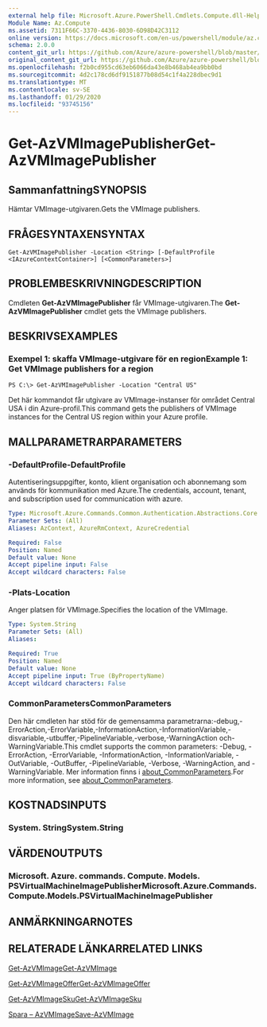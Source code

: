 ```yaml
---
external help file: Microsoft.Azure.PowerShell.Cmdlets.Compute.dll-Help.xml
Module Name: Az.Compute
ms.assetid: 7311F66C-3370-4436-8030-6D98D42C3112
online version: https://docs.microsoft.com/en-us/powershell/module/az.compute/get-azvmimagepublisher
schema: 2.0.0
content_git_url: https://github.com/Azure/azure-powershell/blob/master/src/Compute/Compute/help/Get-AzVMImagePublisher.md
original_content_git_url: https://github.com/Azure/azure-powershell/blob/master/src/Compute/Compute/help/Get-AzVMImagePublisher.md
ms.openlocfilehash: f2b0cd955cd63eb6066da43e8b468ab4ea9bb0bd
ms.sourcegitcommit: 4d2c178cd6df9151877b08d54c1f4a228dbec9d1
ms.translationtype: MT
ms.contentlocale: sv-SE
ms.lasthandoff: 01/29/2020
ms.locfileid: "93745156"
---
```

# <span data-ttu-id="defdb-101">Get-AzVMImagePublisher</span><span class="sxs-lookup"><span data-stu-id="defdb-101">Get-AzVMImagePublisher</span></span>

## <span data-ttu-id="defdb-102">Sammanfattning</span><span class="sxs-lookup"><span data-stu-id="defdb-102">SYNOPSIS</span></span>
<span data-ttu-id="defdb-103">Hämtar VMImage-utgivaren.</span><span class="sxs-lookup"><span data-stu-id="defdb-103">Gets the VMImage publishers.</span></span>

## <span data-ttu-id="defdb-104">FRÅGESYNTAXEN</span><span class="sxs-lookup"><span data-stu-id="defdb-104">SYNTAX</span></span>

```
Get-AzVMImagePublisher -Location <String> [-DefaultProfile <IAzureContextContainer>] [<CommonParameters>]
```

## <span data-ttu-id="defdb-105">PROBLEMBESKRIVNING</span><span class="sxs-lookup"><span data-stu-id="defdb-105">DESCRIPTION</span></span>
<span data-ttu-id="defdb-106">Cmdleten **Get-AzVMImagePublisher** får VMImage-utgivaren.</span><span class="sxs-lookup"><span data-stu-id="defdb-106">The **Get-AzVMImagePublisher** cmdlet gets the VMImage publishers.</span></span>

## <span data-ttu-id="defdb-107">BESKRIVS</span><span class="sxs-lookup"><span data-stu-id="defdb-107">EXAMPLES</span></span>

### <span data-ttu-id="defdb-108">Exempel 1: skaffa VMImage-utgivare för en region</span><span class="sxs-lookup"><span data-stu-id="defdb-108">Example 1: Get VMImage publishers for a region</span></span>
```
PS C:\> Get-AzVMImagePublisher -Location "Central US"
```

<span data-ttu-id="defdb-109">Det här kommandot får utgivare av VMImage-instanser för området Central USA i din Azure-profil.</span><span class="sxs-lookup"><span data-stu-id="defdb-109">This command gets the publishers of VMImage instances for the Central US region within your Azure profile.</span></span>

## <span data-ttu-id="defdb-110">MALLPARAMETRAR</span><span class="sxs-lookup"><span data-stu-id="defdb-110">PARAMETERS</span></span>

### <span data-ttu-id="defdb-111">-DefaultProfile</span><span class="sxs-lookup"><span data-stu-id="defdb-111">-DefaultProfile</span></span>
<span data-ttu-id="defdb-112">Autentiseringsuppgifter, konto, klient organisation och abonnemang som används för kommunikation med Azure.</span><span class="sxs-lookup"><span data-stu-id="defdb-112">The credentials, account, tenant, and subscription used for communication with azure.</span></span>

```yaml
Type: Microsoft.Azure.Commands.Common.Authentication.Abstractions.Core.IAzureContextContainer
Parameter Sets: (All)
Aliases: AzContext, AzureRmContext, AzureCredential

Required: False
Position: Named
Default value: None
Accept pipeline input: False
Accept wildcard characters: False
```

### <span data-ttu-id="defdb-113">-Plats</span><span class="sxs-lookup"><span data-stu-id="defdb-113">-Location</span></span>
<span data-ttu-id="defdb-114">Anger platsen för VMImage.</span><span class="sxs-lookup"><span data-stu-id="defdb-114">Specifies the location of the VMImage.</span></span>

```yaml
Type: System.String
Parameter Sets: (All)
Aliases:

Required: True
Position: Named
Default value: None
Accept pipeline input: True (ByPropertyName)
Accept wildcard characters: False
```

### <span data-ttu-id="defdb-115">CommonParameters</span><span class="sxs-lookup"><span data-stu-id="defdb-115">CommonParameters</span></span>
<span data-ttu-id="defdb-116">Den här cmdleten har stöd för de gemensamma parametrarna:-debug,-ErrorAction,-ErrorVariable,-InformationAction,-InformationVariable,-disvariable,-utbuffer,-PipelineVariable,-verbose,-WarningAction och-WarningVariable.</span><span class="sxs-lookup"><span data-stu-id="defdb-116">This cmdlet supports the common parameters: -Debug, -ErrorAction, -ErrorVariable, -InformationAction, -InformationVariable, -OutVariable, -OutBuffer, -PipelineVariable, -Verbose, -WarningAction, and -WarningVariable.</span></span> <span data-ttu-id="defdb-117">Mer information finns i [about_CommonParameters](https://go.microsoft.com/fwlink/?LinkID=113216).</span><span class="sxs-lookup"><span data-stu-id="defdb-117">For more information, see [about_CommonParameters](https://go.microsoft.com/fwlink/?LinkID=113216).</span></span>

## <span data-ttu-id="defdb-118">KOSTNADS</span><span class="sxs-lookup"><span data-stu-id="defdb-118">INPUTS</span></span>

### <span data-ttu-id="defdb-119">System. String</span><span class="sxs-lookup"><span data-stu-id="defdb-119">System.String</span></span>

## <span data-ttu-id="defdb-120">VÄRDEN</span><span class="sxs-lookup"><span data-stu-id="defdb-120">OUTPUTS</span></span>

### <span data-ttu-id="defdb-121">Microsoft. Azure. commands. Compute. Models. PSVirtualMachineImagePublisher</span><span class="sxs-lookup"><span data-stu-id="defdb-121">Microsoft.Azure.Commands.Compute.Models.PSVirtualMachineImagePublisher</span></span>

## <span data-ttu-id="defdb-122">ANMÄRKNINGAR</span><span class="sxs-lookup"><span data-stu-id="defdb-122">NOTES</span></span>

## <span data-ttu-id="defdb-123">RELATERADE LÄNKAR</span><span class="sxs-lookup"><span data-stu-id="defdb-123">RELATED LINKS</span></span>

[<span data-ttu-id="defdb-124">Get-AzVMImage</span><span class="sxs-lookup"><span data-stu-id="defdb-124">Get-AzVMImage</span></span>](./Get-AzVMImage.md)

[<span data-ttu-id="defdb-125">Get-AzVMImageOffer</span><span class="sxs-lookup"><span data-stu-id="defdb-125">Get-AzVMImageOffer</span></span>](./Get-AzVMImageOffer.md)

[<span data-ttu-id="defdb-126">Get-AzVMImageSku</span><span class="sxs-lookup"><span data-stu-id="defdb-126">Get-AzVMImageSku</span></span>](./Get-AzVMImageSku.md)

[<span data-ttu-id="defdb-127">Spara – AzVMImage</span><span class="sxs-lookup"><span data-stu-id="defdb-127">Save-AzVMImage</span></span>](./Save-AzVMImage.md)


